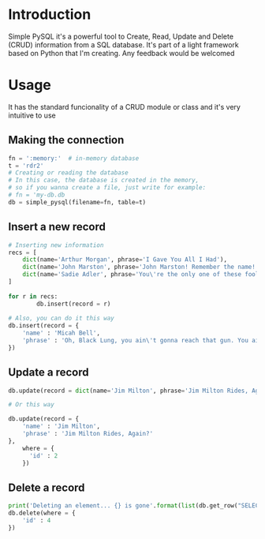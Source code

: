 # Introduction

Simple PySQL it's a powerful tool to Create, Read, Update and Delete (CRUD) information from a SQL database. It's part of a light framework based on Python that I'm creating. Any feedback would be welcomed

# Usage

It has the standard funcionality of a CRUD module or class and it's very intuitive to use

## Making the connection

```Python
fn = ':memory:'  # in-memory database
t = 'rdr2'
# Creating or reading the database
# In this case, the database is created in the memory,
# so if you wanna create a file, just write for example:
# fn = 'my-db.db
db = simple_pysql(filename=fn, table=t)
```

## Insert a new record

```python
# Inserting new information
recs = [
    dict(name='Arthur Morgan', phrase='I Gave You All I Had'),
    dict(name='John Marston', phrase='John Marston! Remember the name!'),
    dict(name='Sadie Adler', phrase='You\'re the only one of these fools that I trust')
]
    
for r in recs:
        db.insert(record = r)
        
# Also, you can do it this way
db.insert(record = {
    'name' : 'Micah Bell',
    'phrase' : 'Oh, Black Lung, you ain\'t gonna reach that gun. You ain\'t. You\'ve lost, my sick friend. You lost'
})
```

## Update a record

```python
db.update(record = dict(name='Jim Milton', phrase='Jim Milton Rides, Again?'), where = dict(id = 2))

# Or this way

db.update(record = {
    'name' : 'Jim Milton', 
    'phrase' : 'Jim Milton Rides, Again?'
}, 
    where = {
      'id' : 2
    })
```

## Delete a record 

```python
print('Deleting an element... {} is gone'.format(list(db.get_row("SELECT * FROM rdr2 WHERE id = ?", [4]))[1]))
db.delete(where = {
    'id' : 4
})
```
